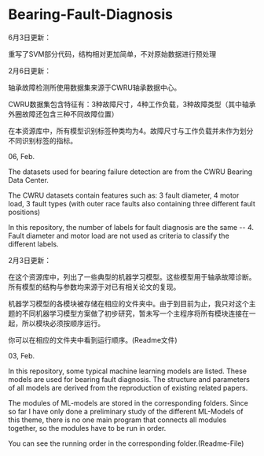 # Bearing-Fault-Diagnosis
6月3日更新：

重写了SVM部分代码，结构相对更加简单，不对原始数据进行预处理


2月6日更新：

轴承故障检测所使用数据集来源于CWRU轴承数据中心。

CWRU数据集包含特征有：3种故障尺寸，4种工作负载，3种故障类型（其中轴承外圈故障还包含三种不同故障位置）

在本资源库中，所有模型识别标签种类均为4。故障尺寸与工作负载并未作为划分不同识别标签的指标。

06, Feb.

The datasets used for bearing failure detection are from the CWRU Bearing Data Center.

The CWRU datasets contain features such as: 3 fault diameter, 4 motor load, 3 fault types (with outer race faults also containing three different fault positions)

In this repository, the number of labels for fault diagnosis are the same -- 4. Fault diameter and motor load are not used as criteria to classify the different labels.

2月3日更新：

在这个资源库中，列出了一些典型的机器学习模型。这些模型用于轴承故障诊断。所有模型的结构与参数均来源于对已有相关论文的复现。

机器学习模型的各模块被存储在相应的文件夹中。由于到目前为止，我只对这个主题的不同机器学习模型方案做了初步研究，暂未写一个主程序将所有模块连接在一起，所以模块必须按顺序运行。

你可以在相应的文件夹中看到运行顺序。(Readme文件)

03, Feb.

In this repository, some typical machine learning models are listed. These models are used for bearing fault diagnosis. The structure and parameters of all models are derived from the reproduction of existing related papers.

The modules of ML-models are stored in the corresponding folders. Since so far I have only done a preliminary study of the different ML-Models of this theme, there is no one main program that connects all modules together, so the modules have to be run in order.

You can see the running order in the corresponding folder.(Readme-File)
